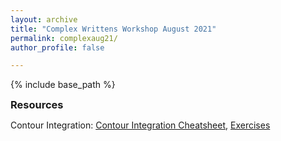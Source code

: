 ```yaml
---
layout: archive
title: "Complex Writtens Workshop August 2021"
permalink: complexaug21/
author_profile: false

---
```

<style type='text/css'>
h2, h3, h4, h5, h6 {margin: 0;}
.br {display: block; margin-bottom: 0em; margin: 0;} 
</style>

{% include base_path %}


### Resources
Contour Integration: [Contour Integration Cheatsheet](files/Contour_Integration_Cheatsheet.pdf), [Exercises](https://github.com/natalie-frank/natalie-frank.github.io/blob/6f5ca65441260cd9c1b7ed5084e54f469b97ec44/files/Contour_Integration_Exercises.pdf)
